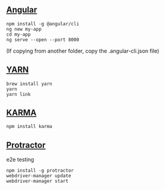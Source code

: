 ## [Angular](https://github.com/angular/angular-cli)

```
npm install -g @angular/cli
ng new my-app
cd my-app
ng serve --open --port 8000
```

(If copying from another folder, copy the .angular-cli.json file)

## [YARN](https://yarnpkg.com/en/docs/install#mac-stable)
```
brew install yarn
yarn
yarn link
```



## [KARMA](https://github.com/karma-runner/karma)

```
npm install karma
```

## [Protractor](https://github.com/angular/protractor)
e2e testing

```
npm install -g protractor
webdriver-manager update
webdriver-manager start
```
